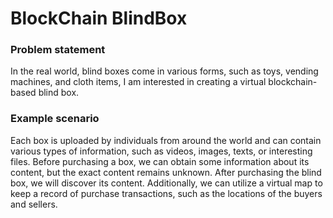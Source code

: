# BlockChain BlindBox

### Problem statement

In the real world, blind boxes come in various forms, such as toys, vending machines, and cloth items, I am interested in creating a virtual blockchain-based blind box.

### Example scenario

Each box is uploaded by individuals from around the world and can contain various types of information, such as videos, images, texts, or interesting files. Before purchasing a box, we can obtain some information about its content, but the exact content remains unknown. After purchasing the blind box, we will discover its content. Additionally, we can utilize a virtual map to keep a record of purchase transactions, such as the locations of the buyers and sellers.

